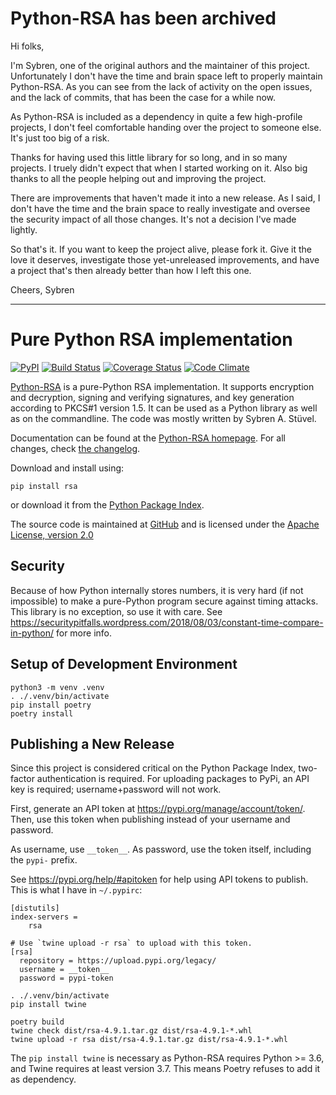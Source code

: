# Python-RSA has been archived

Hi folks,

I'm Sybren, one of the original authors and the maintainer of this project.
Unfortunately I don't have the time and brain space left to properly maintain
Python-RSA. As you can see from the lack of activity on the open issues, and the
lack of commits, that has been the case for a while now.

As Python-RSA is included as a dependency in quite a few high-profile projects,
I don't feel comfortable handing over the project to someone else. It's just too
big of a risk.

Thanks for having used this little library for so long, and in so many projects.
I truely didn't expect that when I started working on it. Also big thanks to all
the people helping out and improving the project.

There are improvements that haven't made it into a new release. As I said, I
don't have the time and the brain space to really investigate and oversee the
security impact of all those changes. It's not a decision I've made lightly.

So that's it. If you want to keep the project alive, please fork it. Give it the
love it deserves, investigate those yet-unreleased improvements, and have a
project that's then already better than how I left this one.

Cheers,
Sybren


---------------------------------------------

# Pure Python RSA implementation

[![PyPI](https://img.shields.io/pypi/v/rsa.svg)](https://pypi.org/project/rsa/)
[![Build Status](https://travis-ci.org/sybrenstuvel/python-rsa.svg?branch=master)](https://travis-ci.org/sybrenstuvel/python-rsa)
[![Coverage Status](https://coveralls.io/repos/github/sybrenstuvel/python-rsa/badge.svg?branch=master)](https://coveralls.io/github/sybrenstuvel/python-rsa?branch=master)
[![Code Climate](https://api.codeclimate.com/v1/badges/a99a88d28ad37a79dbf6/maintainability)](https://codeclimate.com/github/codeclimate/codeclimate/maintainability)

[Python-RSA](https://stuvel.eu/rsa) is a pure-Python RSA implementation. It supports
encryption and decryption, signing and verifying signatures, and key
generation according to PKCS#1 version 1.5. It can be used as a Python
library as well as on the commandline. The code was mostly written by
Sybren A.  Stüvel.

Documentation can be found at the [Python-RSA homepage](https://stuvel.eu/rsa). For all changes, check [the changelog](https://github.com/sybrenstuvel/python-rsa/blob/master/CHANGELOG.md).

Download and install using:

    pip install rsa

or download it from the [Python Package Index](https://pypi.org/project/rsa/).

The source code is maintained at [GitHub](https://github.com/sybrenstuvel/python-rsa/) and is
licensed under the [Apache License, version 2.0](https://www.apache.org/licenses/LICENSE-2.0)

## Security

Because of how Python internally stores numbers, it is very hard (if not impossible) to make a pure-Python program secure against timing attacks. This library is no exception, so use it with care. See https://securitypitfalls.wordpress.com/2018/08/03/constant-time-compare-in-python/ for more info.

## Setup of Development Environment

```
python3 -m venv .venv
. ./.venv/bin/activate
pip install poetry
poetry install
```

## Publishing a New Release

Since this project is considered critical on the Python Package Index,
two-factor authentication is required. For uploading packages to PyPi, an API
key is required; username+password will not work.

First, generate an API token at https://pypi.org/manage/account/token/. Then,
use this token when publishing instead of your username and password.

As username, use `__token__`.
As password, use the token itself, including the `pypi-` prefix.

See https://pypi.org/help/#apitoken for help using API tokens to publish. This
is what I have in `~/.pypirc`:

```
[distutils]
index-servers =
    rsa

# Use `twine upload -r rsa` to upload with this token.
[rsa]
  repository = https://upload.pypi.org/legacy/
  username = __token__
  password = pypi-token
```

```
. ./.venv/bin/activate
pip install twine

poetry build
twine check dist/rsa-4.9.1.tar.gz dist/rsa-4.9.1-*.whl
twine upload -r rsa dist/rsa-4.9.1.tar.gz dist/rsa-4.9.1-*.whl
```

The `pip install twine` is necessary as Python-RSA requires Python >= 3.6, and
Twine requires at least version 3.7. This means Poetry refuses to add it as
dependency.
